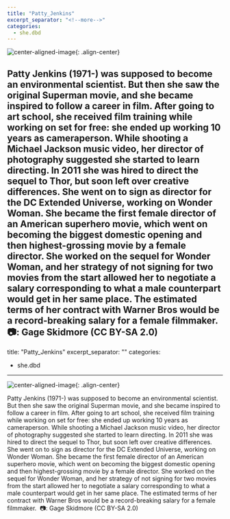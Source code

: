 ```yaml
---
title: "Patty_Jenkins"
excerpt_separator: "<!--more-->"
categories:
  - she.dbd
---
```



![center-aligned-image](https://cdn.pixabay.com/photo/2020/10/26/16/56/man-5687861_1280.png){: .align-center}


Patty Jenkins (1971-) was supposed to become an environmental scientist. But then she saw the original Superman movie, and she became inspired to follow a career in film. After going to art school, she received film training while working on set for free: she ended up working 10 years as cameraperson. While shooting a Michael Jackson music video, her director of photography suggested she started to learn directing. In 2011 she was hired to direct the sequel to Thor, but soon left over creative differences. She went on to sign as director for the DC Extended Universe, working on Wonder Woman. She became the first female director of an American superhero movie, which went on becoming the biggest domestic opening and then highest-grossing movie by a female director. She worked on the sequel for Wonder Woman, and her strategy of not signing for two movies from the start allowed her to negotiate a salary corresponding to what a male counterpart would get in her same place. The estimated terms of her contract with Warner Bros would be a record-breaking salary for a female filmmaker.⁠
⁠
📷: Gage Skidmore (CC BY-SA 2.0)
⁠
---
title: "Patty_Jenkins"
excerpt_separator: "<!--more-->"
categories:
  - she.dbd
---


![center-aligned-image](https://cdn.pixabay.com/photo/2020/10/26/16/56/man-5687861_1280.png){: .align-center}

Patty Jenkins (1971-) was supposed to become an environmental scientist. But then she saw the original Superman movie, and she became inspired to follow a career in film. After going to art school, she received film training while working on set for free: she ended up working 10 years as cameraperson. While shooting a Michael Jackson music video, her director of photography suggested she started to learn directing. In 2011 she was hired to direct the sequel to Thor, but soon left over creative differences. She went on to sign as director for the DC Extended Universe, working on Wonder Woman. She became the first female director of an American superhero movie, which went on becoming the biggest domestic opening and then highest-grossing movie by a female director. She worked on the sequel for Wonder Woman, and her strategy of not signing for two movies from the start allowed her to negotiate a salary corresponding to what a male counterpart would get in her same place. The estimated terms of her contract with Warner Bros would be a record-breaking salary for a female filmmaker.⁠
⁠
📷: Gage Skidmore (CC BY-SA 2.0)⁠
